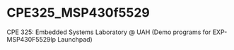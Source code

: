 # CPE325_MSP430f5529
CPE 325: Embedded Systems Laboratory @ UAH (Demo programs for EXP-MSP430F5529lp Launchpad)
